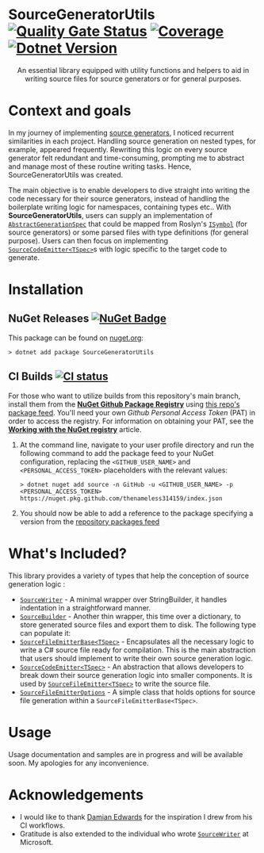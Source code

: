 # **SourceGeneratorUtils** [![Quality Gate Status](https://sonarcloud.io/api/project_badges/measure?project=thenameless314159_SourceGeneratorUtils&metric=alert_status)](https://sonarcloud.io/summary/new_code?id=thenameless314159_SourceGeneratorUtils) [![Coverage](https://sonarcloud.io/api/project_badges/measure?project=thenameless314159_SourceGeneratorUtils&metric=coverage)](https://sonarcloud.io/summary/new_code?id=thenameless314159_SourceGeneratorUtils) [![Dotnet Version](https://img.shields.io/badge/dotnet-netstandard2.0-blue)](https://learn.microsoft.com/fr-fr/dotnet/standard/net-standard?tabs=net-standard-2-0)

<p align="center">An essential library equipped with utility functions and helpers to aid in writing source files for source generators or for general purposes.</p>

# Context and goals

In my journey of implementing [source generators](https://learn.microsoft.com/en-us/dotnet/csharp/roslyn-sdk/source-generators-overview), I noticed recurrent similarities in each project. Handling source generation on nested types, for example, appeared frequently. Rewriting this logic on every source generator felt redundant and time-consuming, prompting me to abstract and manage most of these routine writing tasks. Hence, SourceGeneratorUtils was created. 

The main objective is to enable developers to dive straight into writing the code necessary for their source generators, instead of handling the boilerplate writing logic for namespaces, containing types etc.. With **SourceGeneratorUtils**, users can supply an implementation of [`AbstractGenerationSpec`](https://github.com/thenameless314159/SourceGeneratorUtils/blob/main/src/SourceGeneratorUtils/AbstractGenerationSpec.cs) that could be mapped from Roslyn's [`ISymbol`](https://learn.microsoft.com/en-us/dotnet/api/microsoft.codeanalysis.isymbol?view=roslyn-dotnet-4.6.0) (for source generators) or some parsed files with type definitions (for general purpose). Users can then focus on implementing [`SourceCodeEmitter<TSpec>`](https://github.com/thenameless314159/SourceGeneratorUtils/blob/main/src/SourceGeneratorUtils/SourceCodeEmitter.cs)s with logic specific to the target code to generate.

# Installation

## NuGet Releases [![NuGet Badge](https://buildstats.info/nuget/SourceGeneratorUtils)](https://www.nuget.org/packages/SourceGeneratorUtils/)

This package can be found on [nuget.org](https://www.nuget.org/packages/SourceGeneratorUtils):

``` console
> dotnet add package SourceGeneratorUtils
```

## CI Builds [![CI status](https://github.com/thenameless314159/SourceGeneratorUtils/actions/workflows/ci.yml/badge.svg)](https://github.com/thenameless314159/SourceGeneratorUtils/actions/workflows/ci.yml)
For those who want to utilize builds from this repository's main branch, install them from the [**NuGet Github Package Registry**](https://docs.github.com/en/enterprise-server@3.8/packages/working-with-a-github-packages-registry/working-with-the-nuget-registry) using [this repo's package feed](https://github.com/thenameless314159/SourceGeneratorUtils/pkgs/nuget/SourceGeneratorUtils). 
You'll need your own *Github Personal Access Token* (PAT) in order to access the registry. For information on obtaining your PAT, see the [**Working with the NuGet registry**](https://docs.github.com/en/enterprise-server@3.8/packages/working-with-a-github-packages-registry/working-with-the-nuget-registry#installing-a-package) article.

1. At the command line, navigate to your user profile directory and run the following command to add the package feed to your NuGet configuration, replacing the `<GITHUB_USER_NAME>` and `<PERSONAL_ACCESS_TOKEN>` placeholders with the relevant values:
    ``` shell
    > dotnet nuget add source -n GitHub -u <GITHUB_USER_NAME> -p <PERSONAL_ACCESS_TOKEN> https://nuget.pkg.github.com/thenameless314159/index.json
    ```
2. You should now be able to add a reference to the package specifying a version from the [repository packages feed](https://github.com/thenameless314159/SourceGeneratorUtils/pkgs/nuget/SourceGeneratorUtils)

# What's Included?
This library provides a variety of types that help the conception of source generation logic :

- [`SourceWriter`](https://github.com/thenameless314159/SourceGeneratorUtils/blob/main/src/SourceGeneratorUtils/SourceWriter.cs) - A minimal wrapper over StringBuilder, it handles indentation in a straightforward manner.
- [`SourceBuilder`](https://github.com/thenameless314159/SourceGeneratorUtils/blob/main/src/SourceGeneratorUtils/SourceBuilder.cs) - Another thin wrapper, this time over a dictionary, to store generated source files and export them to disk. The following type can populate it:
- [`SourceFileEmitterBase<TSpec>`](https://github.com/thenameless314159/SourceGeneratorUtils/blob/main/src/SourceGeneratorUtils/SourceFileEmitterBase.cs) - Encapsulates all the necessary logic to write a C# source file ready for compilation. This is the main abstraction that users should implement to write their own source generation logic.
- [`SourceCodeEmitter<TSpec>`](https://github.com/thenameless314159/SourceGeneratorUtils/blob/main/src/SourceGeneratorUtils/SourceCodeEmitter.cs) - An abstraction that allows developers to break down their source generation logic into smaller components. It is used by [`SourceFileEmitter<TSpec>`](https://github.com/thenameless314159/SourceGeneratorUtils/blob/main/src/SourceGeneratorUtils/SourceFileEmitter.cs) to write the source file.
- [`SourceFileEmitterOptions`](https://github.com/thenameless314159/SourceGeneratorUtils/blob/main/src/SourceGeneratorUtils/SourceFileEmitterOptions.cs) - A simple class that holds options for source file generation within a `SourceFileEmitterBase<TSpec>`.

# Usage
Usage documentation and samples are in progress and will be available soon. My apologies for any inconvenience.

# Acknowledgements
- I would like to thank [Damian Edwards](https://github.com/DamianEdwards) for the inspiration I drew from his CI workflows.
- Gratitude is also extended to the individual who wrote [`SourceWriter`](https://github.com/dotnet/runtime/blob/main/src/libraries/System.Text.Json/gen/Helpers/SourceWriter.cs) at Microsoft.
